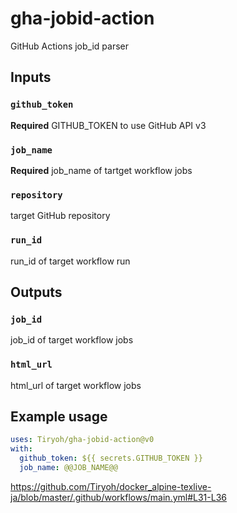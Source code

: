 # gha-jobid-action

GitHub Actions job_id parser

## Inputs

### `github_token`

**Required** GITHUB_TOKEN to use GitHub API v3

### `job_name`

**Required** job_name of tartget workflow jobs

### `repository`

target GitHub repository

### `run_id`

run_id of target workflow run

## Outputs

### `job_id`

job_id of target workflow jobs

### `html_url`

html_url of target workflow jobs

## Example usage

```yaml
uses: Tiryoh/gha-jobid-action@v0
with:
  github_token: ${{ secrets.GITHUB_TOKEN }}
  job_name: @@JOB_NAME@@
```

https://github.com/Tiryoh/docker_alpine-texlive-ja/blob/master/.github/workflows/main.yml#L31-L36
